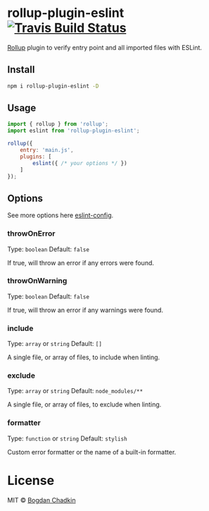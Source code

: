 # rollup-plugin-eslint [![Travis Build Status][travis-img]][travis]

[travis-img]: https://travis-ci.org/TrySound/rollup-plugin-eslint.svg
[travis]: https://travis-ci.org/TrySound/rollup-plugin-eslint
[rollup]: https://github.com/rollup/rollup
[eslint-config]: http://eslint.org/docs/developer-guide/nodejs-api#cliengine

[Rollup] plugin to verify entry point and all imported files with ESLint.


## Install

```sh
npm i rollup-plugin-eslint -D
```


## Usage

```js
import { rollup } from 'rollup';
import eslint from 'rollup-plugin-eslint';

rollup({
    entry: 'main.js',
    plugins: [
        eslint({ /* your options */ })
    ]
});
```


## Options

See more options here [eslint-config].

### throwOnError

Type: `boolean`
Default: `false`

If true, will throw an error if any errors were found.

### throwOnWarning

Type: `boolean`
Default: `false`

If true, will throw an error if any warnings were found.

### include

Type: `array` or `string`
Default: `[]`

A single file, or array of files, to include when linting.

### exclude

Type: `array` or `string`
Default: `node_modules/**`

A single file, or array of files, to exclude when linting.

### formatter

Type: `function` or `string`
Default: `stylish`

Custom error formatter or the name of a built-in formatter.


# License

MIT © [Bogdan Chadkin](mailto:trysound@yandex.ru)
